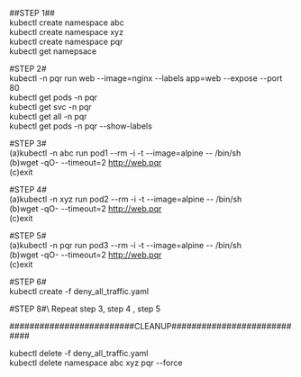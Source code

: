 ##STEP 1##\
kubectl create namespace abc \
kubectl create namespace xyz \
kubectl create namespace pqr \
kubectl get namepsace

#STEP 2# \
kubectl -n pqr run web --image=nginx --labels app=web --expose --port 80 \
kubectl get pods -n pqr \
kubectl get svc -n pqr \
kubectl get all -n pqr  \
kubectl get pods -n pqr --show-labels 


#STEP 3# \
(a)kubectl -n abc run pod1 --rm -i -t --image=alpine -- /bin/sh \
(b)wget -qO- --timeout=2 http://web.pqr \
(c)exit
 
#STEP 4# \
(a)kubectl -n xyz run pod2 --rm -i -t --image=alpine -- /bin/sh \
(b)wget -qO- --timeout=2 http://web.pqr \
(c)exit

#STEP 5# \
(a)kubectl -n pqr run pod3 --rm -i -t --image=alpine -- /bin/sh \
(b)wget -qO- --timeout=2 http://web.pqr \
(c)exit   

#STEP 6# <br/>
kubectl create -f  deny_all_traffic.yaml

#STEP 8#\ 
Repeat step 3, step 4 , step 5


#########################CLEANUP############################

kubectl delete -f deny_all_traffic.yaml  <br/>
kubectl delete namespace abc xyz pqr --force
